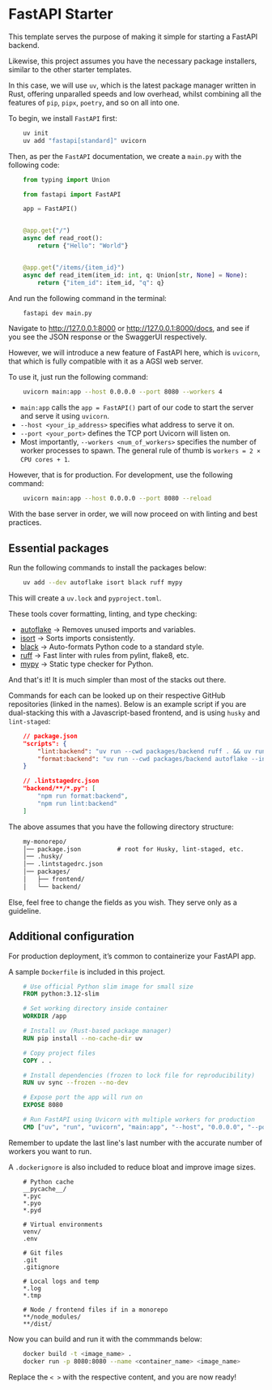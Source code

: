 # FastAPI Starter

This template serves the purpose of making it simple for starting a FastAPI backend.

Likewise, this project assumes you have the necessary package installers, similar to the other starter templates.

In this case, we will use `uv`, which is the latest package manager written in Rust, offering unparalled speeds and low overhead, whilst combining all the features of `pip`, `pipx`, `poetry`, and so on all into one.

To begin, we install `FastAPI` first:

```sh
    uv init
    uv add "fastapi[standard]" uvicorn
```

Then, as per the `FastAPI` documentation, we create a `main.py` with the following code:

```py
    from typing import Union

    from fastapi import FastAPI

    app = FastAPI()


    @app.get("/")
    async def read_root():
        return {"Hello": "World"}


    @app.get("/items/{item_id}")
    async def read_item(item_id: int, q: Union[str, None] = None):
        return {"item_id": item_id, "q": q}
```

And run the following command in the terminal:

```sh
    fastapi dev main.py
```

Navigate to <http://127.0.0.1:8000> or <http://127.0.0.1:8000/docs>, and see if you see the JSON response or the SwaggerUI respectively.

However, we will introduce a new feature of FastAPI here, which is `uvicorn`, that which is fully compatible with it as a AGSI web server.

To use it, just run the following command:

```sh
    uvicorn main:app --host 0.0.0.0 --port 8080 --workers 4
```

- `main:app` calls the `app = FastAPI()` part of our code to start the server and serve it using `uvicorn`.
- `--host <your_ip_address>` specifies what address to serve it on.
- `--port <your_port>` defines the TCP port Uvicorn will listen on.
- Most importantly, `--workers <num_of_workers>` specifies the number of worker processes to spawn. The general rule of thumb is `workers = 2 × CPU cores + 1`.

However, that is for production. For development, use the following command:

```sh
    uvicorn main:app --host 0.0.0.0 --port 8080 --reload
```

With the base server in order, we will now proceed on with linting and best practices.

## Essential packages

Run the following commands to install the packages below:

```sh
    uv add --dev autoflake isort black ruff mypy
```

This will create a `uv.lock` and `pyproject.toml`.

These tools cover formatting, linting, and type checking:

- [autoflake](https://github.com/PyCQA/autoflake) → Removes unused imports and variables.
- [isort](https://github.com/PyCQA/isort) → Sorts imports consistently.
- [black](https://github.com/psf/black) → Auto-formats Python code to a standard style.
- [ruff](https://github.com/astral-sh/ruff) → Fast linter with rules from pylint, flake8, etc.
- [mypy](https://github.com/python/mypy) → Static type checker for Python.

And that's it! It is much simpler than most of the stacks out there.

Commands for each can be looked up on their respective GitHub repositories (linked in the names). Below is an example script if you are dual-stacking this with a Javascript-based frontend, and is using `husky` and `lint-staged`:

```json
    // package.json
    "scripts": {
        "lint:backend": "uv run --cwd packages/backend ruff . && uv run --cwd packages/backend mypy .",
        "format:backend": "uv run --cwd packages/backend autoflake --in-place --remove-unused-variables --remove-all-unused-imports && uv run --cwd packages/backend isort . && uv run --cwd packages/backend black ."
    }

    // .lintstagedrc.json
    "backend/**/*.py": [
        "npm run format:backend",
        "npm run lint:backend"
    ]
```

The above assumes that you have the following directory structure:

```txt
    my-monorepo/
    │── package.json          # root for Husky, lint-staged, etc.
    │── .husky/
    │── .lintstagedrc.json
    │── packages/
    │   ├── frontend/         
    │   └── backend/
```

Else, feel free to change the fields as you wish. They serve only as a guideline.

## Additional configuration

For production deployment, it’s common to containerize your FastAPI app.

A sample `Dockerfile` is included in this project.

```dockerfile
    # Use official Python slim image for small size
    FROM python:3.12-slim

    # Set working directory inside container
    WORKDIR /app

    # Install uv (Rust-based package manager)
    RUN pip install --no-cache-dir uv

    # Copy project files
    COPY . .

    # Install dependencies (frozen to lock file for reproducibility)
    RUN uv sync --frozen --no-dev

    # Expose port the app will run on
    EXPOSE 8080

    # Run FastAPI using Uvicorn with multiple workers for production
    CMD ["uv", "run", "uvicorn", "main:app", "--host", "0.0.0.0", "--port", "8080", "--workers", "4"]
```

Remember to update the last line's last number with the accurate number of workers you want to run.

A `.dockerignore` is also included to reduce bloat and improve image sizes.

```ignore
    # Python cache
    __pycache__/
    *.pyc
    *.pyo
    *.pyd

    # Virtual environments
    venv/
    .env

    # Git files
    .git
    .gitignore

    # Local logs and temp
    *.log
    *.tmp

    # Node / frontend files if in a monorepo
    **/node_modules/
    **/dist/
```

Now you can build and run it with the commmands below:

```sh
    docker build -t <image_name> .
    docker run -p 8080:8080 --name <container_name> <image_name>
```

Replace the `< >` with the respective content, and you are now ready!
